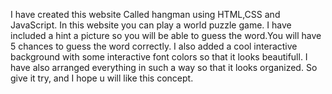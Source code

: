 I have created this website Called hangman using HTML,CSS and JavaScript. In this website you can play a world puzzle game.
I have included a hint a picture so you will be able to guess the word.You will have 5 chances to guess the word correctly.
I also added a cool interactive background with some interactive font colors so that it looks beautifull. I have also arranged 
everything in such a way so that it looks organized. So give it try, and I hope u will like this concept.
